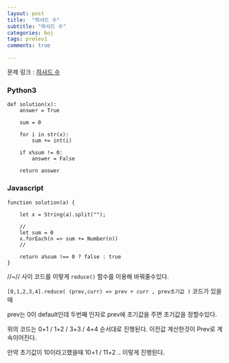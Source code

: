 ```yaml
---
layout: post
title:  "하샤드 수"
subtitle: "하샤드 수"
categories: boj
tags: prolev1
comments: true

---
```


문제 링크 : [하샤드 수](https://programmers.co.kr/learn/courses/30/lessons/12947?language=python3)

### Python3

```
def solution(x):
    answer = True
    
    sum = 0
    
    for i in str(x):
        sum += int(i)
        
    if x%sum != 0:
        answer = False
    
    return answer
```

### Javascript

```
function solution(a) {
    
    let x = String(a).split("");
    
    //
    let sum = 0
    x.forEach(n => sum += Number(n))
    //
    
    return a%sum !== 0 ? false : true
}
```

//~// 사이 코드를 이렇게 `reduce()` 함수를 이용해 바꿔줄수있다.

`[0,1,2,3,4].reduce( (prev,curr) => prev + curr , prev초기값 )` 코드가 있을때

prev는 0이 default인데 두번째 인자로 prev에 초기값을 주면 초기값을 정할수있다.

위의 코드는 0+1 / 1+2 / 3+3 / 4+4 순서대로 진행된다. 이전값 계산한것이 Prev로 계속이어진다.

만약 초기값이 10이라고했을때 10+1 / 11+2 .. 이렇게 진행된다.